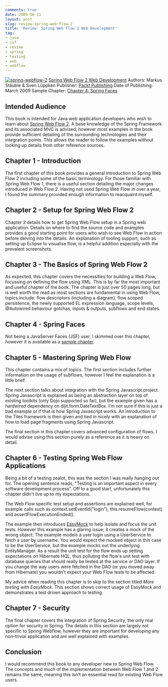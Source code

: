 ```yaml
---
comments: true
date: 2009-06-11
layout: post
slug: review-spring-web-flow-2
title: 'Review: Spring Web Flow 2 Web Development'
tag:
- java
- jsf
- review
- spring
- testing
- web
- webflow
---
```


[![spring-webflow-2](http://www.rapaul.com/wp-content/uploads/2009/06/spring-webflow-2.png)](http://www.rapaul.com/wp-content/uploads/2009/06/spring-webflow-2.png)
[Spring Web Flow 2 Web Development](http://www.packtpub.com/develop-powerful-web-applications-with-spring-web-flow-2/book)
Authors: Markus Stäuble & Sven Lüppken
Publisher: [Packt Publishing](http://www.packtpub.com/)
Date of Publishing: March 2009
Sample Chapter: [Chapter 4: Spring Faces](http://www.packtpub.com/files/spring-web-flow-2-web-development-sample-chapter-4-spring-faces.pdf)





## Intended Audience


This book is intended for Java web application developers who wish to learn about [Spring Web Flow 2](http://www.springsource.org/webflow).  A base knowledge of the Spring Framework and its associated MVC is advised, however most examples in the book provide sufficient detailing of the surrounding technologies and their integration points.  This allows the reader to follow the examples without looking up details from other reference sources.



## Chapter 1 - Introduction


The first chapter of this book provides a general introduction to Spring Web Flow 2 including some of the basic terminology.  For those familiar with Spring Web Flow 1, there is a useful section detailing the major changes introduced in Web Flow 2.  Having not used Spring Web Flow in over a year, I found the summary provided enough information to reacquaint myself.



## Chapter 2 - Setup for Spring Web Flow 2


Chapter 2 details how to get Spring Web Flow setup in a Spring web application.  Details on where to find the source code and examples provides a good starting point for users who wish to see Web Flow in action before delving into the details.  An explanation of tooling support, such as setting up Eclipse to visualise flow, is a helpful addition especially with the prevalent screenshots.



## Chapter 3 - The Basics of Spring Web Flow 2


As expected, this chapter covers the necessities for building a Web Flow, focussing on defining the flow using XML.  This is by far the most important and useful chapter of the book.  The chapter is just over 50 pages long, but is well worth the read as most sections are fundamental in using Web Flow, topics include: flow descriptors (including a diagram), flow scoped persistence, the newly supported EL expression language, scope levels, @Autowired behaviour gotchas, inputs & outputs, subflows and end states.



## Chapter 4 - Spring Faces


Not being a JavaServer Faces (JSF) user, I skimmed over this chapter, however it is available as a [sample chapter](http://www.packtpub.com/files/spring-web-flow-2-web-development-sample-chapter-4-spring-faces.pdf).



## Chapter 5 - Mastering Spring Web Flow


This chapter contains a mix of topics.  The first section includes further information on the usage of subflows, however I feel the explanation is a little brief.

The next section talks about integration with the Spring Javascript project.  Spring Javascript is explained as being an abstraction layer on top of existing toolkits (only Dojo supported so far), but the example given has a hardwired dependency on dijit.form.DateTextBox.  I'm not sure if this is just a bad example or if that is how Spring Javascript works.  An introduction to the Tiles framework is then given and tied in nicely with an explanation of how to load page fragments using Spring Javascript.

The final section in this chapter covers advanced configuration of flows. I would advise using this section purely as a reference as it is heavy on detail.



## Chapter 6 - Testing Spring Web Flow Applications


Being a bit of a testing zealot, this was the section I was really hanging out for.  The opening sentence reads, "Testing is an important aspect in every software development process".  Off to a good start, unfortunately this chapter didn't live up to my expectations.

The Web Flow specific test setup and assertions are explained well, for example calls such as context.setEventId("login"), this.resumeFlow(context) and assertFlowExecutionEnded().

The example then introduces [EasyMock](http://easymock.org/) to help isolate and focus the unit tests.  However this example has a glaring issue; it creates a mock of the wrong object.  The example models a user login using a UserService to fetch a user by username.  You would expect the mocked object in this case to be the UserService, but the example mocks out the underlying EntityManager.  As a result the unit test for the flow ends up setting expectations on Hibernate HQL, thus polluting the flow's unit test with database queries that should really be tested at the service or DAO layer.  If you change the way users were fetched in the DAO (or you moved away from Hibernate) you wouldn't expect your Web Flow tests to be affected.

My advice when reading this chapter is to skip to the section titled _More testing with EasyMock_.  This section shows correct usage of EasyMock and demonstrates a test driven approach to testing.



## Chapter 7 - Security


The final chapter covers the integration of Spring Security, the only real option for security in Spring.  The details in this section are largely not specific to Spring Webflow, however they are important for developing any non-trivial application and are well explained with examples.



## Conclusion


I would recommend this book to any developer new to Spring Web Flow.  The concepts and much of the implementation between Web Flow 1 and 2 remains the same, meaning this isn't an essential read for existing Web Flow users.
